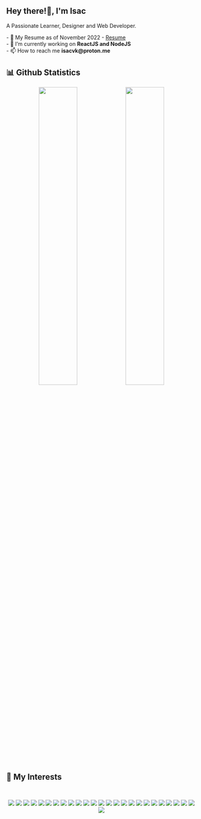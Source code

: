 <h2>Hey there!👋, I'm Isac</h2>
<p>A Passionate Learner, Designer and Web Developer.</p>
<!--<img src="https://komarev.com/ghpvc/?username=isacvk" alt="AnirudhPanda" /> -->
<p>
 - 📃 My Resume as of November 2022 - <a href = "https://drive.google.com/file/d/1hwLWeyniNAZFap7SsrONkCTT6cbqMpNv/view?usp=share_link">Resume</a><br/>
 - 🔭 I’m currently working on <strong>ReactJS and NodeJS</strong><br/>
 - 📫 How to reach me <strong>isacvk@proton.me</strong>
</p>
<h2>📊 Github Statistics </h2>
<p align="center">
  <img aligh="left" width="45%" src="https://github-readme-stats.vercel.app/api?username=isacvk&show_icons=true&theme=radical"/>
  <img aligh="right" width="45%" src="https://github-readme-stats.vercel.app/api/top-langs/?username=isacvk&layout=compact&theme=radical"/>
</p>
<br>
<h2> 🔭 My Interests</h2>
<br>
<p align="center">
  <img src="https://img.shields.io/badge/html5-%23E34F26.svg?style=for-the-badge&logo=html5&logoColor=white"/>
  <img src="https://img.shields.io/badge/css3-%231572B6.svg?style=for-the-badge&logo=css3&logoColor=white"/>
  <img src="https://img.shields.io/badge/javascript-%23323330.svg?style=for-the-badge&logo=javascript&logoColor=%23F7DF1E"/>
  <img src="https://img.shields.io/badge/c++-%2300599C.svg?style=for-the-badge&logo=c%2B%2B&logoColor=white"/>
  <img src="https://img.shields.io/badge/node.js-6DA55F?style=for-the-badge&logo=node.js&logoColor=white"/>
  <img src="https://img.shields.io/badge/express.js-%23404d59.svg?style=for-the-badge&logo=express&logoColor=%2361DAFB"/>
  <img src="https://img.shields.io/badge/NPM-%23000000.svg?style=for-the-badge&logo=npm&logoColor=white"/>
  <img src="https://img.shields.io/badge/chart.js-F5788D.svg?style=for-the-badge&logo=chart.js&logoColor=white"/>
  <img src="https://img.shields.io/badge/Pug-FFF?style=for-the-badge&logo=pug&logoColor=A86454"/>
  <img src="https://img.shields.io/badge/JWT-black?style=for-the-badge&logo=JSON%20web%20tokens"/>
  <img src="https://img.shields.io/badge/MongoDB-%234ea94b.svg?style=for-the-badge&logo=mongodb&logoColor=white"/>
  <img src="https://img.shields.io/badge/mysql-%2300f.svg?style=for-the-badge&logo=mysql&logoColor=white"/>
  <img src="https://img.shields.io/badge/nginx-%23009639.svg?style=for-the-badge&logo=nginx&logoColor=white"/>
  <img src="https://img.shields.io/badge/Postman-FF6C37?style=for-the-badge&logo=postman&logoColor=white"/>
  <img src="https://img.shields.io/badge/adobe-%23FF0000.svg?style=for-the-badge&logo=adobe&logoColor=white"/>
  <img src="https://img.shields.io/badge/adobe%20photoshop-%2331A8FF.svg?style=for-the-badge&logo=adobe%20photoshop&logoColor=white"/>
  <img src="https://img.shields.io/badge/Adobe%20Lightroom-31A8FF.svg?style=for-the-badge&logo=Adobe%20Lightroom&logoColor=white"/>
  <img src="https://img.shields.io/badge/figma-%23F24E1E.svg?style=for-the-badge&logo=figma&logoColor=white"/>
  <img src="https://img.shields.io/badge/Adobe%20Premiere%20Pro-9999FF.svg?style=for-the-badge&logo=Adobe%20Premiere%20Pro&logoColor=white"/>
  <img src="https://img.shields.io/badge/Adobe%20After%20Effects-9999FF.svg?style=for-the-badge&logo=Adobe%20After%20Effects&logoColor=white"/>
  <img src="https://img.shields.io/badge/Visual%20Studio%20Code-0078d7.svg?style=for-the-badge&logo=visual-studio-code&logoColor=white"/>
  <img src="https://img.shields.io/badge/Visual%20Studio-5C2D91.svg?style=for-the-badge&logo=visual-studio&logoColor=white"/> 
  <img src="https://img.shields.io/badge/Udemy-A435F0?style=for-the-badge&logo=Udemy&logoColor=white"/>  
  <img src="https://img.shields.io/badge/Android-3DDC84?style=for-the-badge&logo=android&logoColor=white"/>
  <img src="https://img.shields.io/badge/Ubuntu-E95420?style=for-the-badge&logo=ubuntu&logoColor=white"/>
  <img src="https://img.shields.io/badge/Windows-0078D6?style=for-the-badge&logo=windows&logoColor=white"/>
</p>
<br>
